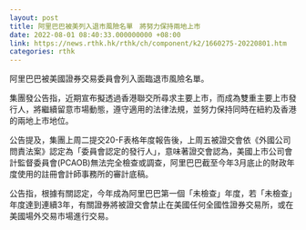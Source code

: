 ```yaml
---
layout: post
title: 阿里巴巴被美列入退市風險名單　將努力保持兩地上市
date: 2022-08-01 08:40:33.000000000 +08:00
link: https://news.rthk.hk/rthk/ch/component/k2/1660275-20220801.htm
categories: rthk
---
```


阿里巴巴被美國證券交易委員會列入面臨退市風險名單。

集團發公告指，近期宣布擬透過香港聯交所尋求主要上市，而成為雙重主要上市發行人，將繼續留意市場動態，遵守適用的法律法規，並努力保持同時在紐約及香港的兩地上市地位。

公告提及，集團上周二提交20-F表格年度報告後，上周五被證交會依《外國公司問責法案》認定為「委員會認定的發行人」，意味著證交會認為，美國上市公司會計監督委員會(PCAOB)無法完全檢查或調查，阿里巴巴截至今年3月底止的財政年度使用的註冊會計師事務所的審計底稿。

公告指，根據有關認定，今年成為阿里巴巴第一個「未檢查」年度，若「未檢查」年度達到連續3年，有關證券將被證交會禁止在美國任何全國性證券交易所，或在美國場外交易市場進行交易。
